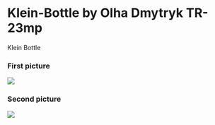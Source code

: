 # Klein-Bottle by Olha Dmytryk TR-23mp
Klein Bottle

<h3><b>First picture</h3>
<image src="./images/1.png">
<br>
<h3><b>Second picture</h3>
<image src="./images/2.png">